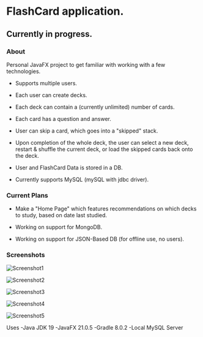 # FlashCard application.
## Currently in progress.
### About
Personal JavaFX project to get familiar with working with a few technologies.

- Supports multiple users.

- Each user can create decks.

- Each deck can contain a (currently unlimited) number of cards.

- Each card has a question and answer.

- User can skip a card, which goes into a "skipped" stack.

- Upon completion of the whole deck, the user can select a new deck, restart & shuffle the current deck, or load the skipped cards back onto the deck.

- User and FlashCard Data is stored in a DB.

- Currently supports MySQL (mySQL with jdbc driver).

### Current Plans

- Make a "Home Page" which features recommendations on which decks to study, based on date last studied.

- Working on support for MongoDB.

- Working on support for JSON-Based DB (for offline use, no users).



### Screenshots

![Screenshot1](https://github.com/knangcas/FlashCards/blob/main/Screenshots/ss1.png?raw=true)

![Screenshot2](https://github.com/knangcas/FlashCards/blob/main/Screenshots/ss2.png?raw=true)

![Screenshot3](https://github.com/knangcas/FlashCards/blob/main/Screenshots/ss3.png?raw=true)

![Screenshot4](https://github.com/knangcas/FlashCards/blob/main/Screenshots/ss4.png?raw=true)

![Screenshot5](https://github.com/knangcas/FlashCards/blob/main/Screenshots/ss5.png?raw=true)








Uses 
-Java JDK 19
-JavaFX 21.0.5
-Gradle 8.0.2
-Local MySQL Server



